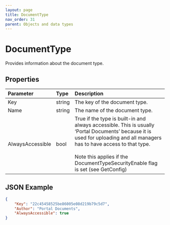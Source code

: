 ```yaml
---
layout: page
title: DocumentType
nav_order: 31
parent: Objects and data types
---
```


# DocumentType

Provides information about the document type.

## Properties

| Parameter | Type   | Description                                                 |
|:----------|:-------|:------------------------------------------------------------|
| Key | string | The key of the document type. |
| Name | string | The name of the document type. |
| AlwaysAccessible | bool | True if the type is built-in and always accessible. This is usually ‘Portal Documents’ because it is used for uploading and all managers has to have access to that type.<br><br>Note this applies if the DocumentTypeSecurityEnable flag is set (see GetConfig) |

## JSON Example

```json
{
    "Key": "22c45458525be86005e08d219b79c5d7",
    "Author": "Portal Documents",
    "AlwaysAccessible": true
}
```

